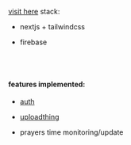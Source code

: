 [visit here](https://ramadan-habits-tracker.vercel.app/)
stack:
- nextjs + tailwindcss
+ firebase
<br/>
<br/>

#### features implemented:
- [auth](https://firebase.google.com)
+ [uploadthing](https://uploadthing.com)
* prayers time monitoring/update
